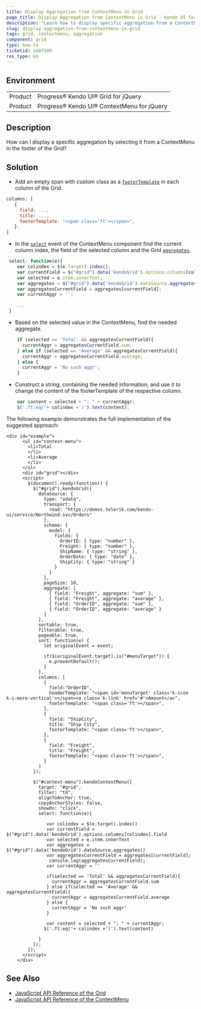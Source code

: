 ```yaml
---
title: Display Aggregation from ContextMenu in Grid
page_title: Display Aggregation from ContextMenu in Grid - Kendo UI for jQuery Grid
description: "Learn how to display specific aggregation from a ContextMenu in the Kendo UI Grid for jQuery."
slug: display-aggregation-from-contextmenu-in-grid
tags: grid, contextmenu, aggregation
component: grid
type: how-to
ticketid: 1607509
res_type: kb
---
```


## Environment

<table>
 <tr>
  <td>Product</td>
  <td>Progress® Kendo UI® Grid for jQuery</td>
 </tr>
 <tr>
  <td>Product</td>
  <td>Progress® Kendo UI® ContextMenu for jQuery</td>
 </tr>
</table>

## Description

How can I display a specific aggregation by selecting it from a ContextMenu in the footer of the Grid?

## Solution

- Add an empty span with custom class as a [`footerTemplate`](/api/javascript/ui/grid/configuration/columns.footertemplate) in each column of the Grid.

```js
columns: [
   {
     field: ...,
     title: ...,
     footerTemplate: "<span class='ft'></span>",
   },
]
```

- In the [`select`](/api/javascript/ui/contextmenu/events/select) event of the ContextMenu component find the current column index, the field of the selected column and the Grid [`aggregates`](/api/javascript/data/datasource/methods/aggregate#aggregates). 

```js
 select: function(e){
    var colindex = $(e.target).index();
    var currentField = $("#grid").data('kendoGrid').options.columns[colindex].field;
    var selected = e.item.innerText;
    var aggregates = $("#grid").data('kendoGrid').dataSource.aggregates();
    var aggregatesCurrentField = aggregates[currentField];
    var currentAggr = '';

    ...
 }
```
- Based on the selected value in the ContextMenu, find the needed aggregate.

```js
    if (selected == 'Total' && aggregatesCurrentField){
      currentAggr = aggregatesCurrentField.sum;
    } else if (selected == 'Average' && aggregatesCurrentField){
      currentAggr = aggregatesCurrentField.average;
    } else {
      currentAggr = 'No such aggr';
    }
```

- Construct a string, containing the needed information, and use it to change the content of the footerTemplate of the respective column. 

```js
    var content = selected + ": " + currentAggr;
    $('.ft:eq('+ colindex +')').text(content);
```

The following example demonstrates the full implementation of the suggested approach:

```dojo
<div id="example">
      <ul id="context-menu">
        <li>Total
        </li>
        <li>Average
        </li>
      </ul>
      <div id="grid"></div>
      <script>
        $(document).ready(function() {
          $("#grid").kendoGrid({
            dataSource: {
              type: "odata",
              transport: {
                read: "https://demos.telerik.com/kendo-ui/service/Northwind.svc/Orders"
              },
              schema: {
                model: {
                  fields: {
                    OrderID: { type: "number" },
                    Freight: { type: "number" },
                    ShipName: { type: "string" },
                    OrderDate: { type: "date" },
                    ShipCity: { type: "string" }
                  }
                }
              },
              pageSize: 10,
              aggregate: [
                { field: "Freight", aggregate: "sum" },
                { field: "Freight", aggregate: "average" },
                { field: "OrderID", aggregate: "sum" },
                { field: "OrderID", aggregate: "average" }
              ]
            },
            sortable: true,
            filterable: true,
            pageable: true,
            sort: function(e) {
              let originalEvent = event;

              if($(originalEvent.target).is("#menuTarget")) {
                e.preventDefault();
              }
            },
            columns: [
              {
                field:"OrderID",
                headerTemplate: "<span id='menuTarget' class='k-icon k-i-more-vertical'></span><a class='k-link' href='#'>Amount</a>",
                footerTemplate: "<span class='ft'></span>",
              },
              {
                field: "ShipCity",
                title: "Ship City",
                footerTemplate: "<span class='ft'></span>",
              },
              {
                field: "Freight",
                title: "Freight",
                footerTemplate: "<span class='ft'></span>",
              }
            ]
          });

          $("#context-menu").kendoContextMenu({
            target: "#grid",
            filter: "td",
            alignToAnchor: true,
            copyAnchorStyles: false,
            showOn: "click",
            select: function(e){

               var colindex = $(e.target).index()
               var currentField = $("#grid").data('kendoGrid').options.columns[colindex].field
               var selected = e.item.innerText
               var aggregates = $("#grid").data('kendoGrid').dataSource.aggregates()
               var aggregatesCurrentField = aggregates[currentField];
              	console.log(aggregatesCurrentField);
               var currentAggr = ''

               if(selected == 'Total' && aggregatesCurrentField){
                 currentAggr = aggregatesCurrentField.sum
               } else if(selected == 'Average' && aggregatesCurrentField){
                 currentAggr = aggregatesCurrentField.average
               } else {
                 currentAggr = 'No such aggr'
               }
                
               var content = selected + ": " + currentAggr;
              $('.ft:eq('+ colindex +')').text(content)             

            }
          });
        });
      </script>
    </div>
```

## See Also
* [JavaScript API Reference of the Grid](/api/javascript/ui/grid)
* [JavaScript API Reference of the ContextMenu](/api/javascript/ui/contextmenu)